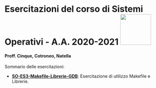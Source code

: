 # Esercitazioni del corso di Sistemi Operativi - A.A. 2020-2021 <img src="https://github.com/SO-unina/esercitazioni/blob/main/images/SO-unina_logo.png" width="100">



#### Proff. Cinque, Cotroneo, Natella

Sommario delle esercitazioni:

- [**SO-ES3-Makefile-Librerie-GDB**](https://github.com/SO-unina/esercitazioni/SO-ES3-Makefile-Librerie-GDB): Esercitazione di utilizzo Makefile e Librerie.
